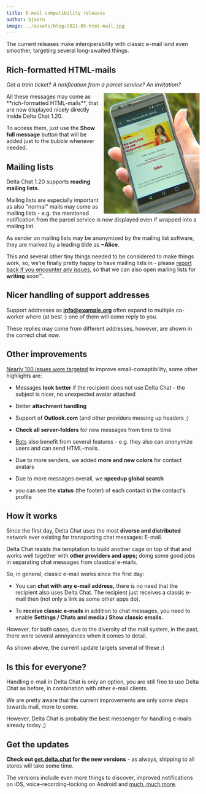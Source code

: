 ```yaml
---
title: E-mail compatibility releases
author: bjoern
image: ../assets/blog/2021-05-html-mail.jpg
---
```


The current releases make
interoperability with classic e-mail land even smoother,
targeting several long-awaited things.


## Rich-formatted HTML-mails

_Got a train ticket?_
_A notification from a parcel service?_
_An invitation?_

<img src="../assets/blog/2021-05-html-mail.jpg" width="250" style="float: right; clear:both; margin-left:.1em; margin-bottom:.2em;" alt="Screenshot with &quot;Show classic e-mails&quot; option" />
All these messages may come as **rich-formatted HTML-mails**,
that are now displayed nicely directly inside Delta Chat 1.20.

To access them,
just use the **Show full message** button
that will be added just to the bubble whenever needed.


## Mailing lists

Delta Chat 1.20 supports **reading mailing lists.**

Mailing lists are especially important as
also "normal" mails may come as mailing lists -
e.g. the mentioned notification from the parcel service
is now displayed even if wrapped into a mailing list.

As sender on mailing lists may be anonymized by the mailing list software,
they are marked by a leading tilde as **~Alice**.

This and several other tiny things needed to be considered to make things work,
so, we're finally pretty happy to have mailing lists in -
please [report back if you encounter any issues](https://delta.chat/en/contribute#translations-and-bug-reports),
so that we can also open mailing lists for **writing** soon™.


## Nicer handling of support addresses

Support addresses as **info@example.org** often expand to multiple co-worker
where (at best :) one of them will come reply to you.

These replies may come from different addresses,
however, are shown in the correct chat now.


## Other improvements

[Nearly 100 issues were targeted](https://github.com/orgs/deltachat/projects/31#column-11613951)
to improve email-comaptibility,
some other highlights are:

- Messages **look better** if the recipient does not use Delta Chat -
  the subject is nicer, no unexpected avatar attached

- Better **attachment handling**

- Support of **Outlook.com** (and other providers messing up headers ;)

- **Check all server-folders** for new messages from time to time

- [Bots](https://delta.chat/en/2020-03-26-shining-some-light-on-bots) also benefit from several features -
  e.g. they also can anonymize users and can send HTML-mails.

- Due to more senders, we added **more and new colors** for contact avatars

- Due to more messages overall, we **speedup global search**

- you can see the **status** (the footer) of each contact
  in the contact's profile


## How it works

Since the first day,
Delta Chat uses the most **diverse and distributed** network ever existing
for transporting chat messages: E-mail.

Delta Chat resists the temptation to build another cage on top of that
and works well together with **other providers and apps;**
doing some good jobs in
separating chat messages from classical e-mails.

So, in general, classic e-mail works since the first day:

- You can **chat with any e-mail address,**
  there is no need that the recipient also uses Delta Chat.
  The recipient just receives a classic e-mail then
  (not only a link as some other apps do).

- To **receive classic e-mails** in addition to chat messages,
  you need to enable **Settings / Chats and media / Show classic emails.**

However, for both cases,
due to the diversity of the mail system,
in the past, there were several annoyances when it comes to detail.

As shown above, the current update targets several of these :)


## Is this for everyone?

Handling e-mail in Delta Chat is only an option,
you are still free to use Delta Chat as before,
in combination with other e-mail clients.

We are pretty aware that the current improvements
are only some steps towards mail, more to come.

However, Delta Chat is probably the best messenger
for handling e-mails already today ;)


## Get the updates

**Check out [get.delta.chat](https://get.delta.chat) for the new versions** -
as always, shipping to all stores will take some time.

The versions include even more things to discover,
improved notifications on iOS, voice-recording-locking on Android
and [much, much more](https://delta.chat/en/download#changelogs).

